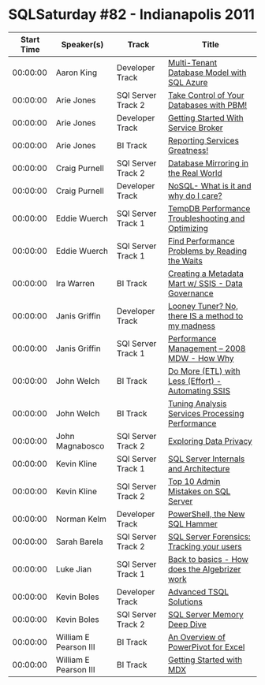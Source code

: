# SQLSaturday #82 - Indianapolis 2011
Start Time|Speaker(s)|Track|Title
---|---|---|---
00:00:00|Aaron King|Developer Track|[Multi-Tenant Database Model with SQL Azure](28421.md)
00:00:00|Arie Jones|SQl Server  Track 2|[Take Control of Your Databases with PBM!](28853.md)
00:00:00|Arie Jones|Developer Track|[Getting Started With Service Broker](28857.md)
00:00:00|Arie Jones|BI Track|[Reporting Services Greatness!](28858.md)
00:00:00|Craig Purnell|SQl Server  Track 2|[Database Mirroring in the Real World](29634.md)
00:00:00|Craig Purnell|Developer Track|[NoSQL- What is it and why do I care? ](29635.md)
00:00:00|Eddie Wuerch|SQl Server Track 1|[TempDB Performance Troubleshooting and Optimizing](30155.md)
00:00:00|Eddie Wuerch|SQl Server Track 1|[Find Performance Problems by Reading the Waits](30156.md)
00:00:00|Ira Warren|BI Track|[Creating a Metadata Mart w/ SSIS - Data Governance](30393.md)
00:00:00|Janis Griffin|Developer Track|[Looney Tuner? No, there IS a method to my madness](30453.md)
00:00:00|Janis Griffin|SQl Server Track 1|[Performance Management – 2008 MDW - How  Why](30455.md)
00:00:00|John Welch|BI Track|[Do More (ETL) with Less (Effort) - Automating SSIS](30990.md)
00:00:00|John Welch|BI Track|[Tuning Analysis Services Processing Performance](30991.md)
00:00:00|John Magnabosco|SQl Server  Track 2|[Exploring Data Privacy](30994.md)
00:00:00|Kevin Kline|SQl Server Track 1|[SQL Server Internals and Architecture](31306.md)
00:00:00|Kevin Kline|SQl Server  Track 2|[Top 10 Admin Mistakes on SQL Server](31307.md)
00:00:00|Norman Kelm|Developer Track|[PowerShell, the New SQL Hammer](32098.md)
00:00:00|Sarah Barela|SQl Server  Track 2|[SQL Server Forensics: Tracking your users](32786.md)
00:00:00|Luke Jian|SQl Server Track 1|[Back to basics - How does the Algebrizer work](32881.md)
00:00:00|Kevin Boles|Developer Track|[Advanced TSQL Solutions](33380.md)
00:00:00|Kevin Boles|SQl Server  Track 2|[SQL Server Memory Deep Dive](33383.md)
00:00:00|William E Pearson III|BI Track|[An Overview of PowerPivot for Excel ](34057.md)
00:00:00|William E Pearson III|BI Track|[Getting Started with MDX ](34065.md)
